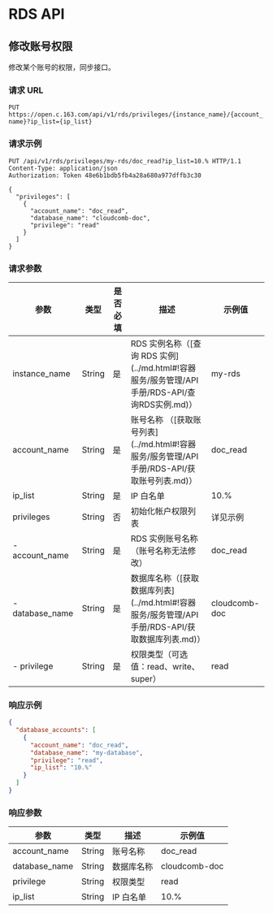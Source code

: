 # RDS API

## 修改账号权限

修改某个账号的权限，同步接口。

### 请求 URL

`PUT https://open.c.163.com/api/v1/rds/privileges/{instance_name}/{account_name}?ip_list={ip_list}`

### 请求示例

```http
PUT /api/v1/rds/privileges/my-rds/doc_read?ip_list=10.% HTTP/1.1
Content-Type: application/json
Authorization: Token 48e6b1bdb5fb4a28a680a977dffb3c30

{
  "privileges": [
    {
      "account_name": "doc_read",
      "database_name": "cloudcomb-doc",
      "privilege": "read"
    }
  ]
}
```

### 请求参数

|       参数      |  类型  | 是否必填 |                                               描述                                               |    示例值     |
|-----------------|--------|----------|--------------------------------------------------------------------------------------------------|---------------|
| instance_name   | String | 是       | RDS 实例名称（[查询 RDS 实例](../md.html#!容器服务/服务管理/API 手册/RDS-API/查询RDS实例.md)）   | my-rds        |
| account_name    | String | 是       | 账号名称 （[获取账号列表](../md.html#!容器服务/服务管理/API 手册/RDS-API/获取账号列表.md)）      | doc_read      |
| ip_list         | String | 是       | IP 白名单                                                                                        | 10.%          |
| privileges      | String | 否       | 初始化帐户权限列表                                                                               | 详见示例      |
| - account_name  | String | 是       | RDS 实例账号名称（账号名称无法修改）                                                             | doc_read      |
| - database_name | String | 是       | 数据库名称（[获取数据库列表](../md.html#!容器服务/服务管理/API 手册/RDS-API/获取数据库列表.md)） | cloudcomb-doc |
| - privilege     | String | 是       | 权限类型（可选值：read、write、super）                                                           | read          |


### 响应示例

```json
{
  "database_accounts": [
    {
      "account_name": "doc_read",
      "database_name": "my-database",
      "privilege": "read",
      "ip_list": "10.%"
    }
  ]
}
```

### 响应参数

|      参数     |  类型  |    描述    |    示例值     |
|---------------|--------|------------|---------------|
| account_name  | String | 账号名称   | doc_read      |
| database_name | String | 数据库名称 | cloudcomb-doc |
| privilege     | String | 权限类型   | read          |
| ip_list       | String | IP 白名单  | 10.%          |




